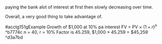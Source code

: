 paying the bank alot of interest at first then slowly decreasing over time.

Overall, a very good thing to take advantage of.

#acctg151gExample 
Growth of $1,000 at 10% pa interest
FV = PV $\times$ $(1 + r)^n$ ^b7774c
n = 40, r = 10%
Factor is 45.259,
$1,000 $\times$ 45.259 = $45,259 ^d3a7bd



